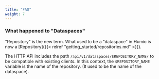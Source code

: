```yaml
---
title: "FAQ"
weight: 7
---
```


### What happened to "Dataspaces"

"Repository" is the new term. What used to be a "dataspace" in Humio is now a [Repository]({{< relref "getting_started/repositories.md" >}}).

The HTTP API includes the path `/api/v1/dataspaces/$REPOSITORY_NAME/` to be compatible with existing clients.
In this context, the `$REPOSITORY_NAME` variable is the name of the repository. (It used to be the name of the dataspace).
